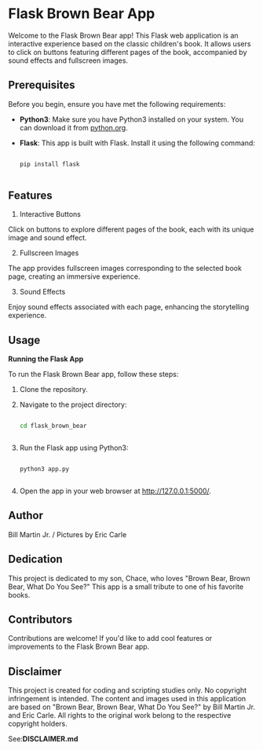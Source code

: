 
# Flask Brown Bear App



Welcome to the Flask Brown Bear app! This Flask web application is an interactive experience based on the classic children's book. It allows users to click on buttons featuring different pages of the book, accompanied by sound effects and fullscreen images.



## Prerequisites



Before you begin, ensure you have met the following requirements:



- **Python3**: Make sure you have Python3 installed on your system. You can download it from [python.org](https://www.python.org/downloads/).



- **Flask**: This app is built with Flask. Install it using the following command:



  ```bash

  pip install flask



## Features

1. Interactive Buttons

Click on buttons to explore different pages of the book, each with its unique image and sound effect.



2. Fullscreen Images

The app provides fullscreen images corresponding to the selected book page, creating an immersive experience.



3. Sound Effects

Enjoy sound effects associated with each page, enhancing the storytelling experience.





## Usage

**Running the Flask App**

To run the Flask Brown Bear app, follow these steps:



1. Clone the repository.



2. Navigate to the project directory:



	  ```bash

	  cd flask_brown_bear



3. Run the Flask app using Python3:



	  ```bash	

	  python3 app.py



4. Open the app in your web browser at http://127.0.0.1:5000/.



## Author

Bill Martin Jr. / Pictures by Eric Carle



## Dedication

This project is dedicated to my son, Chace, who loves "Brown Bear, Brown Bear, What Do You See?" This app is a small tribute to one of his favorite books.



## Contributors

Contributions are welcome! If you'd like to add cool features or improvements to the Flask Brown Bear app.



## Disclaimer

This project is created for coding and scripting studies only. No copyright infringement is intended. The content and images used in this application are based on "Brown Bear, Brown Bear, What Do You See?" by Bill Martin Jr. and Eric Carle. All rights to the original work belong to the respective copyright holders. 

See:**DISCLAIMER.md**

